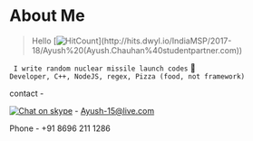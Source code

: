 # About Me
> Hello  [![HitCount](http://hits.dwyl.io/IndiaMSP/2017-18/Ayush%20(Ayush.Chauhan%40studentpartner.com).svg)](http://hits.dwyl.io/IndiaMSP/2017-18/Ayush%20(Ayush.Chauhan%40studentpartner.com))

``` I write random nuclear missile launch codes``` :rocket:<br />
```Developer, C++, NodeJS, regex, Pizza (food, not framework) ```

contact - 

[![Chat on skype](https://secure.skypeassets.com/apollo/2.0.1565/images/components/contactme-button/chatbutton_32px.png)](skype:live:Ayush-15?chat)  - Ayush-15@live.com

Phone - +91 8696 211 1286

